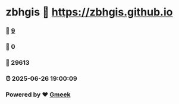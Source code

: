 # zbhgis :link: https://zbhgis.github.io 
### :page_facing_up: [9](https://zbhgis.github.io/tag.html) 
### :speech_balloon: 0 
### :hibiscus: 29613 
### :alarm_clock: 2025-06-26 19:00:09 
### Powered by :heart: [Gmeek](https://github.com/Meekdai/Gmeek)
